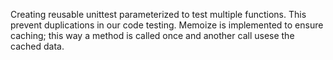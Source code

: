 Creating reusable unittest parameterized to test multiple functions. This prevent duplications in our code testing.
Memoize is implemented to ensure caching; this way a method is called once and another call usese the cached data.